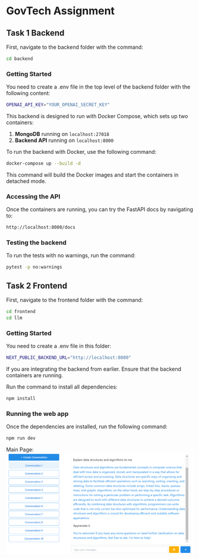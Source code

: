 # GovTech Assignment

## Task 1 Backend

First, navigate to the backend folder with the command:

```bash
cd backend
```

### Getting Started

You need to create a .env file in the top level of the backend folder with the following content:

```bash
OPENAI_API_KEY="YOUR_OPENAI_SECRET_KEY"
```

This backend is designed to run with Docker Compose, which sets up two containers:

1. **MongoDB** running on `localhost:27018`
2. **Backend API** running on `localhost:8000`

To run the backend with Docker, use the following command:

```bash
docker-compose up --build -d
```

This command will build the Docker images and start the containers in detached mode.

### Accessing the API

Once the containers are running, you can try the FastAPI docs by navigating to:

```bash
http://localhost:8000/docs
```

### Testing the backend

To run the tests with no warnings, run the command:

```bash
pytest -p no:warnings
```

## Task 2 Frontend

First, navigate to the frontend folder with the command:

```bash
cd frontend
cd llm
```

### Getting Started

You need to create a .env file in this folder:

```bash
NEXT_PUBLIC_BACKEND_URL="http://localhost:8000"
```

If you are integrating the backend from earlier. Ensure that the backend containers are running.

Run the command to install all dependencies:

```bash
npm install
```

### Running the web app

Once the dependencies are installed, run the following command:

```bash
npm run dev
```

Main Page:
![Main Page](/frontend/MainPage-Frontend.png)
